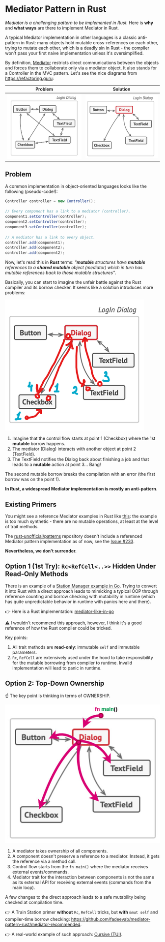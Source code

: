 # Mediator Pattern in Rust

_*Mediator* is a challenging pattern to be implemented in *Rust*._ Here is **why** and **what ways** are there to implement Mediator in Rust.

A typical Mediator implementation in other languages is a classic anti-pattern in Rust: many objects hold mutable cross-references on each other, trying to mutate each other, which is a deadly sin in Rust - the compiler won't pass your first naive implementation unless it's oversimplified.

By definition, [Mediator][1] restricts direct communications between the objects and forces them to collaborate only via a mediator object. It also stands for a Controller in the MVC pattern. Let's see the nice diagrams from https://refactoring.guru:

| Problem                      | Solution                      |
| ---------------------------- | ----------------------------- |
| ![image](images/problem.png) | ![image](images/solution.png) |

## Problem

A common implementation in object-oriented languages looks like the following (pseudo-code!):

```java
Controller controller = new Controller();

// Every component has a link to a mediator (controller).
component1.setController(controller);
component2.setController(controller);
component3.setController(controller);

// A mediator has a link to every object.
controller.add(component1);
controller.add(component2);
controller.add(component2);
```

Now, let's read this in **Rust** terms: _"**mutable** structures have **mutable** references to a **shared mutable** object (mediator) which in turn has mutable references back to those mutable structures"_.

Basically, you can start to imagine the unfair battle against the Rust compiler and its borrow checker. It seems like a solution introduces more problems:

![image](images/mediator-mut-problem.png)

1. Imagine that the control flow starts at point 1 (Checkbox) where the 1st **mutable** borrow happens.
2. The mediator (Dialog) interacts with another object at point 2 (TextField).
3. The TextField notifies the Dialog back about finishing a job and that leads to a **mutable** action at point 3... Bang!

The second mutable borrow breaks the compilation with an error (the first borrow was on the point 1).

**In Rust, a widespread Mediator implementation is mostly an anti-pattern.**

## Existing Primers

You might see a reference Mediator examples in Rust like [this][5]: the example is too much synthetic - there are no mutable operations, at least at the level of trait methods.

The [rust-unofficial/patterns](https://github.com/rust-unofficial/patterns) repository doesn't include a referenced Mediator pattern implementation as of now, see the [Issue #233][2].

**Nevertheless, we don't surrender.**

## Option 1 (1st Try): `Rc<RefCell<..>>` Hidden Under Read-Only Methods

There is an example of a [Station Manager example in Go][4]. Trying to convert it into Rust with a direct approach leads to mimicking a typical OOP through reference counting and borrow checking with mutability in runtime (which has quite unpredictable behavior in runtime with panics here and there).

👉 Here is a Rust implementation: [mediator-like-in-go](https://github.com/fadeevab/mediator-pattern-rust/mediator-like-in-go)

⚠ I wouldn't recommend this approach, however, I think it's a good reference of how the Rust compiler could be tricked.

Key points:

1. All trait methods are **read-only**: immutable `self` and immutable parameters.
2. `Rc`, `RefCell` are extensively used under the hood to take responsibility for the mutable borrowing from compiler to runtime. Invalid implementation will lead to panic in runtime.

## Option 2: Top-Down Ownership

☝ The key point is thinking in terms of OWNERSHIP.

![Ownership](images/mediator-rust-approach.jpg)

1. A mediator takes ownership of all components.
2. A component doesn't preserve a reference to a mediator. Instead, it gets the reference via a method call.
3. Control flow starts from the `fn main()` where the mediator receives external events/commands.
4. Mediator trait for the interaction between components is not the same as its external API for receiving external events (commands from the main loop).

A few changes to the direct approach leads to a safe mutability being checked at compilation time.

👉 A Train Station primer **without** `Rc`, `RefCell` tricks, but **with** `&mut self` and compiler-time borrow checking: https://github.com/fadeevab/mediator-pattern-rust/mediator-recommended.

👉 A real-world example of such approach: [Cursive (TUI)][5].

[1]: https://refactoring.guru/design-patterns/mediator
[2]: https://github.com/rust-unofficial/patterns/issues/233
[3]: https://chercher.tech/rust/mediator-design-pattern-rust
[4]: https://refactoring.guru/design-patterns/mediator/go/example
[5]: https://crates.io/crates/cursive
